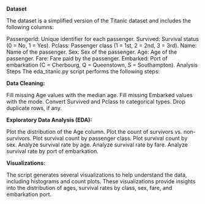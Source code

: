 **Dataset**

The dataset is a simplified version of the Titanic dataset and includes the following columns:

PassengerId: Unique identifier for each passenger.
Survived: Survival status (0 = No, 1 = Yes).
Pclass: Passenger class (1 = 1st, 2 = 2nd, 3 = 3rd).
Name: Name of the passenger.
Sex: Sex of the passenger.
Age: Age of the passenger.
Fare: Fare paid by the passenger.
Embarked: Port of embarkation (C = Cherbourg, Q = Queenstown, S = Southampton).
Analysis Steps
The eda_titanic.py script performs the following steps:

**Data Cleaning:**

Fill missing Age values with the median age.
Fill missing Embarked values with the mode.
Convert Survived and Pclass to categorical types.
Drop duplicate rows, if any.

**Exploratory Data Analysis (EDA):**

Plot the distribution of the Age column.
Plot the count of survivors vs. non-survivors.
Plot survival count by passenger class.
Plot survival count by sex.
Analyze survival rate by age.
Analyze survival rate by fare.
Analyze survival rate by port of embarkation.

**Visualizations:**

The script generates several visualizations to help understand the data, including histograms and count plots. These visualizations provide insights into the distribution of ages, survival rates by class, sex, fare, and embarkation port.
